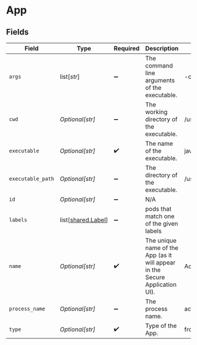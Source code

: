 # App


## Fields

| Field                                                                        | Type                                                                         | Required                                                                     | Description                                                                  | Example                                                                      |
| ---------------------------------------------------------------------------- | ---------------------------------------------------------------------------- | ---------------------------------------------------------------------------- | ---------------------------------------------------------------------------- | ---------------------------------------------------------------------------- |
| `args`                                                                       | list[*str*]                                                                  | :heavy_minus_sign:                                                           | The command line arguments of the executable.                                | -cp,-jar,./*                                                                 |
| `cwd`                                                                        | *Optional[str]*                                                              | :heavy_minus_sign:                                                           | The working directory of the executable.                                     | /usr/local/bin/corp                                                          |
| `executable`                                                                 | *Optional[str]*                                                              | :heavy_check_mark:                                                           | The name of the executable.                                                  | java                                                                         |
| `executable_path`                                                            | *Optional[str]*                                                              | :heavy_minus_sign:                                                           | The directory of the executable.                                             | /usr/bin                                                                     |
| `id`                                                                         | *Optional[str]*                                                              | :heavy_minus_sign:                                                           | N/A                                                                          |                                                                              |
| `labels`                                                                     | list[[shared.Label](undefined/models/shared/label.md)]                       | :heavy_minus_sign:                                                           | pods that match one of the given labels                                      |                                                                              |
| `name`                                                                       | *Optional[str]*                                                              | :heavy_check_mark:                                                           | The unique name of the App (as it will appear in the Secure Application UI). | AccountingApp                                                                |
| `process_name`                                                               | *Optional[str]*                                                              | :heavy_minus_sign:                                                           | The process name.                                                            | accounting_app                                                               |
| `type`                                                                       | *Optional[str]*                                                              | :heavy_check_mark:                                                           | Type of the App.                                                             | frontend                                                                     |